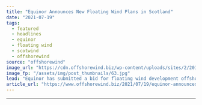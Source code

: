 ```yaml
---
title: "Equinor Announces New Floating Wind Plans in Scotland"
date: "2021-07-19"
tags: 
  - featured
  - headlines
  - equinor
  - floating wind
  - scotwind
  - offshorewind
source: "offshorewind"
image_url: "https://cdn.offshorewind.biz/wp-content/uploads/sites/2/2019/06/19102529/Danske-Commodities-Books-Hywind-Scotland-Power.jpg"
image_fp: "/assets/img/post_thumbnails/63.jpg"
lead: "Equinor has submitted a bid for floating wind development offshore Scotland in the ScotWind"
article_url: "https://www.offshorewind.biz/2021/07/19/equinor-announces-new-floating-wind-plans-in-scotland/"
---
```


---
